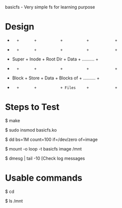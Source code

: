 basicfs - Very simple fs for learning purpose 

Design
============================================================

+       +       +           +           +            +
+       +       +           +           +            +
+ Super + Inode + Root Dir  + Data      + .......... +
+       +       +           +           +            +
+ Block + Store + Data      + Blocks of + .......... +
+       +       +           + Files     +            +


Steps to Test
============================================================

$ make

$ sudo insmod basicfs.ko

$ dd bs=1M count=100 if=/dev/zero of=image

$ mount -o loop -t basicfs image /mnt

$ dmesg | tail -10   [Check log messages

Usable commands
=============================================================

$ cd

$ ls /mnt 

